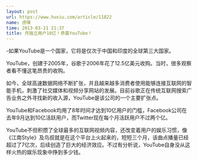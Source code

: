```yaml
---
layout: post
url: https://www.huxiu.com/article/11822
name: 虎嗅
time: 2013-03-21 21:37
title: 月独立用户10亿！恭喜YouTube！
---
```

-如果YouTube是一个国家，它将是仅次于中国和印度的全球第三大国家。

YouTube，创建于2005年，谷歌于2006年花了12.5亿美元收购。当时，很多观察者看不懂这笔昂贵的收购。

如今，全球高速数据网络不断扩张，并且越来越多消费者使用能够连接互联网的智能手机，刺激了社交媒体和视频分享网站的发展。目前谷歌正在传统互联网搜索广告业务之外寻找新的收入源，YouTube是该公司的一个主要扩张点。

YouTube和Facebook均用了8年时间才达到10亿用户的门槛，Facebook公司在去年9月达到10亿活跃用户，而Twitter现在每个月活跃用户不过两个亿。

YouTube不但积攒了全球最多的互联网视频内容，还改变着用户的娱乐习惯，像《江南Style》及鸟叔就是在这个平台上火起来的，短短三个月，该曲点播量已经超过了7亿次，后续创造了巨大的经济效应。不过有分析说，YouTube自身没从这样火热的娱乐现象中挣到多少钱。


